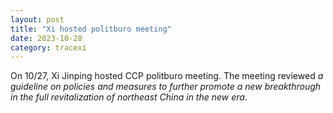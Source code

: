 ```yaml
---
layout: post
title: "Xi hosted politburo meeting"
date: 2023-10-28
category: tracexi
---
```


On 10/27, Xi Jinping hosted CCP politburo meeting. The meeting reviewed *a guideline on policies and measures to further promote a new breakthrough in the full revitalization of northeast China in the new era*.